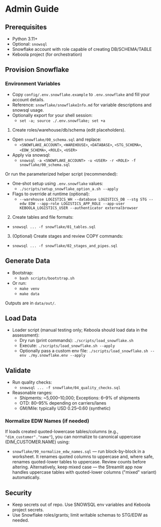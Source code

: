 # Admin Guide

## Prerequisites

- Python 3.11+
- Optional: `snowsql`
- Snowflake account with role capable of creating DB/SCHEMA/TABLE
- Keboola project (for orchestration)

## Provision Snowflake

### Environment Variables

- Copy `config/.env.snowflake.example` to `.env.snowflake` and fill your account details.
- Reference: `snowflake/snowflakeInfo.md` for variable descriptions and snowsql usage.
- Optionally export for your shell session:
  - `set -a; source ./.env.snowflake; set +a`

1) Create roles/warehouse/db/schema (edit placeholders).
- Open `snowflake/00_schema.sql` and replace:
  - `<SNOWFLAKE_ACCOUNT>`, `<WAREHOUSE>`, `<DATABASE>`, `<STG_SCHEMA>`, `<EDW_SCHEMA>`, `<ROLE>`, `<USER>`
- Apply via snowsql:
  - `snowsql -a <SNOWFLAKE_ACCOUNT> -u <USER> -r <ROLE> -f snowflake/00_schema.sql`

Or run the parameterized helper script (recommended):
- One‑shot setup using `.env.snowflake` values:
  - `./scripts/setup_snowflake_option_a.sh --apply`
- Flags to override at runtime (optional):
  - `--warehouse LOGISTICS_WH --database LOGISTICS_DB --stg STG --edw EDW --app-role LOGISTICS_APP_ROLE --app-user KEBOOLA_LOGISTICS_USER --authenticator externalbrowser`

2) Create tables and file formats:
- `snowsql ... -f snowflake/01_tables.sql`

3) (Optional) Create stages and review COPY commands:
- `snowsql ... -f snowflake/02_stages_and_pipes.sql`

## Generate Data

- Bootstrap:
  - `bash scripts/bootstrap.sh`
- Or run:
  - `make venv`
  - `make data`

Outputs are in `data/out/`.

## Load Data

- Loader script (manual testing only; Keboola should load data in the assessment):
  - Dry run (print commands): `./scripts/load_snowflake.sh`
  - Execute: `./scripts/load_snowflake.sh --apply`
  - Optionally pass a custom env file: `./scripts/load_snowflake.sh --env ./my.snowflake.env --apply`

## Validate

- Run quality checks:
  - `snowsql ... -f snowflake/04_quality_checks.sql`
- Reasonable ranges:
  - Shipments: ~5,000–10,000; Exceptions: 6–9% of shipments
  - OTD: 80–95% depending on carriers/lanes
  - GM/Mile: typically USD $0.25–$0.60 (synthetic)

### Normalize EDW Names (if needed)
If loads created quoted-lowercase tables/columns (e.g., `"dim_customer"."name"`), you can normalize to canonical uppercase (DIM_CUSTOMER.NAME) using:
- `snowflake/99_normalize_edw_names.sql` — run block-by-block in a worksheet. It renames quoted columns to uppercase and, where safe, renames quoted-lower tables to uppercase. Review counts before altering.
Alternatively, keep mixed case — the Streamlit app now handles uppercase tables with quoted-lower columns ("mixed" variant) automatically.

## Security

- Keep secrets out of repo. Use SNOWSQL env variables and Keboola project secrets.
- Use Snowflake roles/grants; limit writable schemas to STG/EDW as needed.
